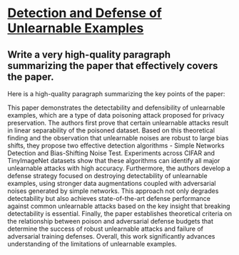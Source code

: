 # [Detection and Defense of Unlearnable Examples](https://arxiv.org/abs/2312.08898)

## Write a very high-quality paragraph summarizing the paper that effectively covers the paper.

 Here is a high-quality paragraph summarizing the key points of the paper:

This paper demonstrates the detectability and defensibility of unlearnable examples, which are a type of data poisoning attack proposed for privacy preservation. The authors first prove that certain unlearnable attacks result in linear separability of the poisoned dataset. Based on this theoretical finding and the observation that unlearnable noises are robust to large bias shifts, they propose two effective detection algorithms - Simple Networks Detection and Bias-Shifting Noise Test. Experiments across CIFAR and TinyImageNet datasets show that these algorithms can identify all major unlearnable attacks with high accuracy. Furthermore, the authors develop a defense strategy focused on destroying detectability of unlearnable examples, using stronger data augmentations coupled with adversarial noises generated by simple networks. This approach not only degrades detectability but also achieves state-of-the-art defense performance against common unlearnable attacks based on the key insight that breaking detectability is essential. Finally, the paper establishes theoretical criteria on the relationship between poison and adversarial defense budgets that determine the success of robust unlearnable attacks and failure of adversarial training defenses. Overall, this work significantly advances understanding of the limitations of unlearnable examples.
